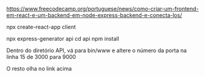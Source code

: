 <https://www.freecodecamp.org/portuguese/news/como-criar-um-frontend-em-react-e-um-backend-em-node-express-backend-e-conecta-los/>

npx create-react-app client

npx express-generator api
cd api
npm install

Dentro do diretório API, vá para bin/www e altere o número da porta na linha 15 de 3000 para 9000

O resto olha no link acima

